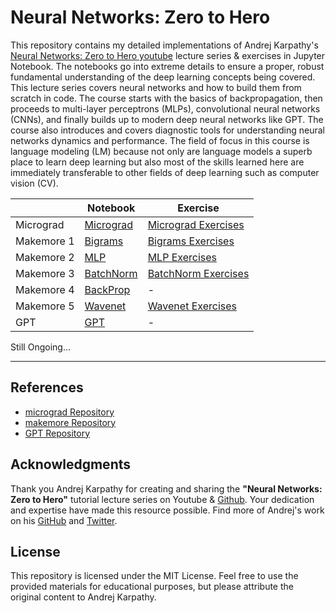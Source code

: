 # Neural Networks: Zero to Hero


This repository contains my detailed implementations of Andrej Karpathy's [Neural Networks: Zero to Hero youtube](https://www.youtube.com/playlist?list=PLAqhIrjkxbuWI23v9cThsA9GvCAUhRvKZ) lecture series & exercises in Jupyter Notebook. The notebooks go into extreme details to ensure a proper, robust fundamental understanding of the deep learning concepts being covered. This lecture series covers neural networks and how to build them from scratch in code. The course starts with the basics of backpropagation, then proceeds to multi-layer perceptrons (MLPs), convolutional neural networks (CNNs), and finally builds up to modern deep neural networks like GPT. The course also introduces and covers diagnostic tools for understanding neural networks dynamics and performance. The field of focus in this course is language modeling (LM) because not only are language models a superb place to learn deep learning but also most of the skills learned here are immediately transferable to other fields of deep learning such as computer vision (CV).



|  | Notebook | Exercise 
| --- | --- | --- 
| Micrograd | [Micrograd](001_micrograd/micrograd.ipynb) | [Micrograd Exercises](https://github.com/chizkidd/Karpathy-Neural-Networks-Zero-to-Hero/blob/main/001_micrograd/micrograd_exercises.ipynb) 
| Makemore 1 | [Bigrams](https://github.com/chizkidd/Karpathy-Neural-Networks-Zero-to-Hero/blob/main/002_makemore_Bigrams/makemore_Bigrams.ipynb) | [Bigrams Exercises](https://github.com/chizkidd/Karpathy-Neural-Networks-Zero-to-Hero/blob/main/002_makemore_Bigrams/bigram_exercises.ipynb)
| Makemore 2 | [MLP](https://github.com/chizkidd/Karpathy-Neural-Networks-Zero-to-Hero/blob/main/003_makemore_MLP/makemore_MLP.ipynb) | [MLP Exercises](https://github.com/chizkidd/Karpathy-Neural-Networks-Zero-to-Hero/blob/main/003_makemore_MLP/MLP_exercises.ipynb) 
| Makemore 3 | [BatchNorm](https://github.com/chizkidd/Karpathy-Neural-Networks-Zero-to-Hero/blob/main/004_makemore_BatchNorm/makemore_BatchNorm.ipynb) | [BatchNorm Exercises](https://github.com/chizkidd/Karpathy-Neural-Networks-Zero-to-Hero/blob/main/004_makemore_BatchNorm/BatchNorm_exercises.ipynb) 
| Makemore 4 | [BackProp](https://github.com/chizkidd/Karpathy-Neural-Networks-Zero-to-Hero/blob/main/005_makemore_BackpropNinja/makemore_Backprop.ipynb) | - 
| Makemore 5 | [Wavenet](https://github.com/chizkidd/Karpathy-Neural-Networks-Zero-to-Hero/blob/main/006_makemore_WaveNet/makemore_WaveNet.ipynb) | [Wavenet Exercises](https://github.com/chizkidd/Karpathy-Neural-Networks-Zero-to-Hero/blob/main/006_makemore_WaveNet/WaveNet_Exercises.ipynb)
| GPT | [GPT](https://github.com/chizkidd/Karpathy-Neural-Networks-Zero-to-Hero/blob/main/007_GPT/gpt.ipynb) | -

Still Ongoing... 

-----

## References

- [micrograd Repository](https://github.com/karpathy/micrograd)
- [makemore Repository](https://github.com/karpathy/makemore)
- [GPT Repository](https://github.com/karpathy/ng-video-lecture)

## Acknowledgments

Thank you Andrej Karpathy for creating and sharing the **"Neural Networks: Zero to Hero"** tutorial lecture series on Youtube & [Github](https://github.com/karpathy/nn-zero-to-hero/tree/master). Your dedication and expertise have made this resource possible. Find more of Andrej's work on his [GitHub](https://github.com/karpathy) and [Twitter](https://x.com/karpathy).

## License

This repository is licensed under the MIT License. Feel free to use the provided materials for educational purposes, but please attribute the original content to Andrej Karpathy.


